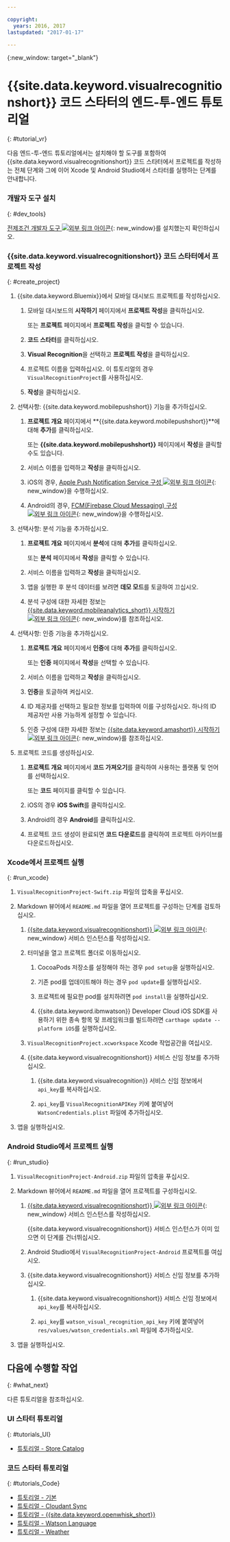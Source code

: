 ```yaml
---

copyright:
  years: 2016, 2017
lastupdated: "2017-01-17"

---
```

{:new_window: target="_blank"}

# {{site.data.keyword.visualrecognitionshort}} 코드 스타터의 엔드-투-엔드 튜토리얼
{: #tutorial_vr}

다음 엔드-투-엔드 튜토리얼에서는 설치해야 할 도구를 포함하여 {{site.data.keyword.visualrecognitionshort}} 코드 스타터에서 프로젝트를 작성하는 전체 단계와 그에 이어 Xcode 및 Android Studio에서 스타터를 실행하는 단계를 안내합니다. 


### 개발자 도구 설치
{: #dev_tools}

[전제조건 개발자 도구 ![외부 링크 아이콘](../icons/launch-glyph.svg "외부 링크 아이콘")](get_code.html#prereq-dev-tools "외부 링크 아이콘"){: new_window}를 설치했는지 확인하십시오. 


### {{site.data.keyword.visualrecognitionshort}} 코드 스타터에서 프로젝트 작성
{: #create_project}

1. {{site.data.keyword.Bluemix}}에서 모바일 대시보드 프로젝트를 작성하십시오. 

   1. 모바일 대시보드의 **시작하기** 페이지에서 **프로젝트 작성**을 클릭하십시오. 

      또는 **프로젝트** 페이지에서 **프로젝트 작성**을 클릭할 수 있습니다. 

   2. **코드 스타터**를 클릭하십시오. 

   3. **Visual Recognition**을 선택하고 **프로젝트 작성**을 클릭하십시오. 

   4. 프로젝트 이름을 입력하십시오. 이 튜토리얼의 경우 `VisualRecognitionProject`를 사용하십시오. 
   
   5. **작성**을 클릭하십시오.

2. 선택사항: {{site.data.keyword.mobilepushshort}} 기능을 추가하십시오. 

   1. **프로젝트 개요** 페이지에서 **{{site.data.keyword.mobilepushshort}}**에 대해 **추가**를 클릭하십시오. 

      또는 **{{site.data.keyword.mobilepushshort}}** 페이지에서 **작성**을 클릭할 수도 있습니다. 

   2. 서비스 이름을 입력하고 **작성**을 클릭하십시오. 

   3. iOS의 경우, [Apple Push Notification Service 구성 ![외부 링크 아이콘](../icons/launch-glyph.svg "외부 링크 아이콘")](/docs/services/mobilepush/t_push_provider_ios.html "외부 링크 아이콘"){: new_window}을 수행하십시오. 

   4. Android의 경우, [FCM(Firebase Cloud Messaging) 구성 ![외부 링크 아이콘](../icons/launch-glyph.svg "외부 링크 아이콘")](/docs/services/mobilepush/t_push_provider_android.html "외부 링크 아이콘"){: new_window}을 수행하십시오. 
   
3. 선택사항: 분석 기능을 추가하십시오. 

   1. **프로젝트 개요** 페이지에서 **분석**에 대해 **추가**를 클릭하십시오. 

      또는 **분석** 페이지에서 **작성**을 클릭할 수 있습니다. 

   2. 서비스 이름을 입력하고 **작성**을 클릭하십시오. 
   
   3. 앱을 실행한 후 분석 데이터를 보려면 **데모 모드**를 토글하여 끄십시오. 
   
   4. 분석 구성에 대한 자세한 정보는 [{{site.data.keyword.mobileanalytics_short}} 시작하기 ![외부 링크 아이콘](../icons/launch-glyph.svg "외부 링크 아이콘")](/docs/services/mobileanalytics/index.html "외부 링크 아이콘"){: new_window}를 참조하십시오. 
  
4. 선택사항: 인증 기능을 추가하십시오. 

   1. **프로젝트 개요** 페이지에서 **인증**에 대해 **추가**를 클릭하십시오. 

      또는 **인증** 페이지에서 **작성**을 선택할 수 있습니다. 

   2. 서비스 이름을 입력하고 **작성**을 클릭하십시오. 
   
   3. **인증**을 토글하여 켜십시오. 
   
   4. ID 제공자를 선택하고 필요한 정보를 입력하여 이를 구성하십시오. 하나의 ID 제공자만 사용 가능하게 설정할 수 있습니다. 

   5. 인증 구성에 대한 자세한 정보는 [{{site.data.keyword.amashort}} 시작하기 ![외부 링크 아이콘](../icons/launch-glyph.svg "외부 링크 아이콘")](/docs/services/mobileaccess/index.html "외부 링크 아이콘"){: new_window}를 참조하십시오. 

5. 프로젝트 코드를 생성하십시오. 

   1. **프로젝트 개요** 페이지에서 **코드 가져오기**를 클릭하여 사용하는 플랫폼 및 언어를 선택하십시오. 
   
      또는 **코드** 페이지를 클릭할 수 있습니다.
      
   2. iOS의 경우 **iOS Swift**를 클릭하십시오.
   
   3. Android의 경우 **Android**를 클릭하십시오.
   
   4. 프로젝트 코드 생성이 완료되면 **코드 다운로드**를 클릭하여 프로젝트 아카이브를 다운로드하십시오.


### Xcode에서 프로젝트 실행
{: #run_xcode}

1. `VisualRecognitionProject-Swift.zip` 파일의 압축을 푸십시오.

2. Markdown 뷰어에서 `README.md` 파일을 열어 프로젝트를 구성하는 단계를 검토하십시오. 

   1. [{{site.data.keyword.visualrecognitionshort}} ![외부 링크 아이콘](../icons/launch-glyph.svg "외부 링크 아이콘")](https://console.{DomainName}/catalog/services/visual-recognition/ "외부 링크 아이콘"){: new_window} 서비스 인스턴스를 작성하십시오. 
   
   2. 터미널을 열고 프로젝트 폴더로 이동하십시오. 
   
      1. CocoaPods 저장소를 설정해야 하는 경우 `pod setup`을 실행하십시오. 
      
      2. 기존 pod를 업데이트해야 하는 경우 `pod update`를 실행하십시오. 
      
      3. 프로젝트에 필요한 pod를 설치하려면 `pod install`을 실행하십시오.
      
      4. {{site.data.keyword.ibmwatson}} Developer Cloud iOS SDK를 사용하기 위한 종속 항목 및 프레임워크를 빌드하려면 `carthage update --platform iOS`를 실행하십시오. 
      
   3. `VisualRecognitionProject.xcworkspace` Xcode 작업공간을 여십시오.
   
   4. {{site.data.keyword.visualrecognitionshort}} 서비스 신임 정보를 추가하십시오. 
   
      1. {{site.data.keyword.visualrecognition}} 서비스 신임 정보에서 `api_key`를 복사하십시오. 
      
      2. `api_key`를 `VisualRecognitionAPIKey` 키에 붙여넣어 `WatsonCredentials.plist` 파일에 추가하십시오. 
      
3. 앱을 실행하십시오. 


### Android Studio에서 프로젝트 실행
{: #run_studio}

1. `VisualRecognitionProject-Android.zip` 파일의 압축을 푸십시오.

2. Markdown 뷰어에서 `README.md` 파일을 열어 프로젝트를 구성하십시오. 

   1. [{{site.data.keyword.visualrecognitionshort}} ![외부 링크 아이콘](../icons/launch-glyph.svg "외부 링크 아이콘")](https://console.{DomainName}/catalog/services/visual-recognition/ "외부 링크 아이콘"){: new_window} 서비스 인스턴스를 작성하십시오. 
   
      {{site.data.keyword.visualrecognitionshort}} 서비스 인스턴스가 이미 있으면 이 단계를 건너뛰십시오. 
   
   2. Android Studio에서 `VisualRecognitionProject-Android` 프로젝트를 여십시오.
   
   4. {{site.data.keyword.visualrecognitionshort}} 서비스 신임 정보를 추가하십시오. 
   
      1. {{site.data.keyword.visualrecognitionshort}} 서비스 신임 정보에서 `api_key`를 복사하십시오. 
      
      2. `api_key`를 `watson_visual_recognition_api_key` 키에 붙여넣어 `res/values/watson_credentials.xml` 파일에 추가하십시오. 
      
3. 앱을 실행하십시오. 


## 다음에 수행할 작업
{: #what_next}

다른 튜토리얼을 참조하십시오. 


### UI 스타터 튜토리얼
{: #tutorials_UI}

* [튜토리얼 - Store Catalog](tutorial_store_catalog.html)


### 코드 스타터 튜토리얼
{: #tutorials_Code}

* [튜토리얼 - 기본](tutorial.html)
* [튜토리얼 - Cloudant Sync](tutorial_cloudant_synd.html)
* [튜토리얼 - {{site.data.keyword.openwhisk_short}}](tutorial_openwhisk.html)
* [튜토리얼 - Watson Language](tutorial_watson_language.html)
* [튜토리얼 - Weather](tutorial_weather.html)

